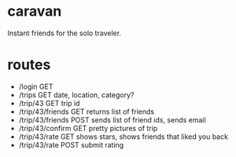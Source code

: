 # caravan
Instant friends for the solo traveler.

# routes
* /login GET
* /trips GET date, location, category?
* /trip/43 GET trip id
* /trip/43/friends GET returns list of friends
* /trip/43/friends POST sends list of friend ids, sends email
* /trip/43/confirm GET pretty pictures of trip
* /trip/43/rate GET shows stars, shows friends that liked you back
* /trip/43/rate POST submit rating

